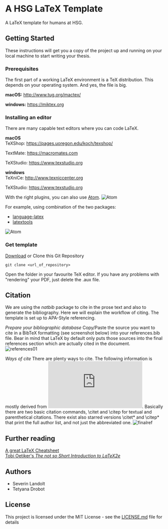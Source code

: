 # A HSG LaTeX Template

A LaTeX template for humans at HSG.

## Getting Started

These instructions will get you a copy of the project up and running on your local machine to start writing your thesis.

### Prerequisites
The first part of a working LaTeX environment is a TeX distribution. This depends on your operating system. And yes, the file is big.

**macOS:**
http://www.tug.org/mactex/

**windows:**
https://miktex.org

### Installing an editor

There are many capable text editors where you can code LaTeX.

**macOS**\
TeXShop: https://pages.uoregon.edu/koch/texshop/

TextMate: https://macromates.com

TeXStudio: https://www.texstudio.org

**windows**\
TeXniCe: http://www.texniccenter.org

TeXStudio: https://www.texstudio.org

With the right plugins, you can also use [Atom](https://atom.io).
![Atom](https://raw.githubusercontent.com/severinlandolt/hsg-latex-template/master/images/atom01.png)

For example, using combination of the two packages:

- [language-latex](https://atom.io/packages/language-latex)
- [latextools](https://atom.io/packages/latextools)

![Atom](https://raw.githubusercontent.com/severinlandolt/hsg-latex-template/master/images/atom02-packages.png)

### Get template

[Download](https://github.com/severinlandolt/hsg-latex-template/archive/master.zip) or Clone this Git Repository

```
git clone <url_of_repository>
```

Open the folder in your favourite TeX editor. If you have any problems with "rendering" your PDF, just delete the .aux file.

## Citation

We are using the _natbib_ package to cite in the prose text and also to generate the bibliography. Here we will explain the workflow of citing. The template is set up to APA-Style referencing.

*Prepare your bibliographic database*
Copy/Paste the source you want to cite in a BibTeX formatting (see screenshot below) into your references.bib file. Bear in mind that LaTeX by default only puts those sources into the final references section which are actually cited in the document.
![references01](https://raw.githubusercontent.com/severinlandolt/hsg-latex-template/master/images/references01.png)

*Ways of cite*
There are plenty ways to cite. The following information is mostly derived from ![natbib's documentation](http://mirror.hmc.edu/ctan/macros/latex/contrib/natbib/natnotes.pdf). Basically there are two basic citation commands, \citet and \citep for textual and parenthetical citations. There exist also starred versions \citet* and \citep* that print the full author list, and not just the abbreviated one.
![finalref](https://raw.githubusercontent.com/severinlandolt/hsg-latex-template/master/images/finalref.png)

## Further reading

[A great LaTeX Cheatsheet](https://wch.github.io/latexsheet/)\
[Tobi Oetiker's *The not so Short Introduction to LaTeX2e*](https://tobi.oetiker.ch/lshort/lshort.pdf)

## Authors

* Severin Landolt
* Tetyana Drobot

## License

This project is licensed under the MIT License - see the [LICENSE.md](https://github.com/severinlandolt/hsg-latex-template/blob/master/LICENSE) file for details
